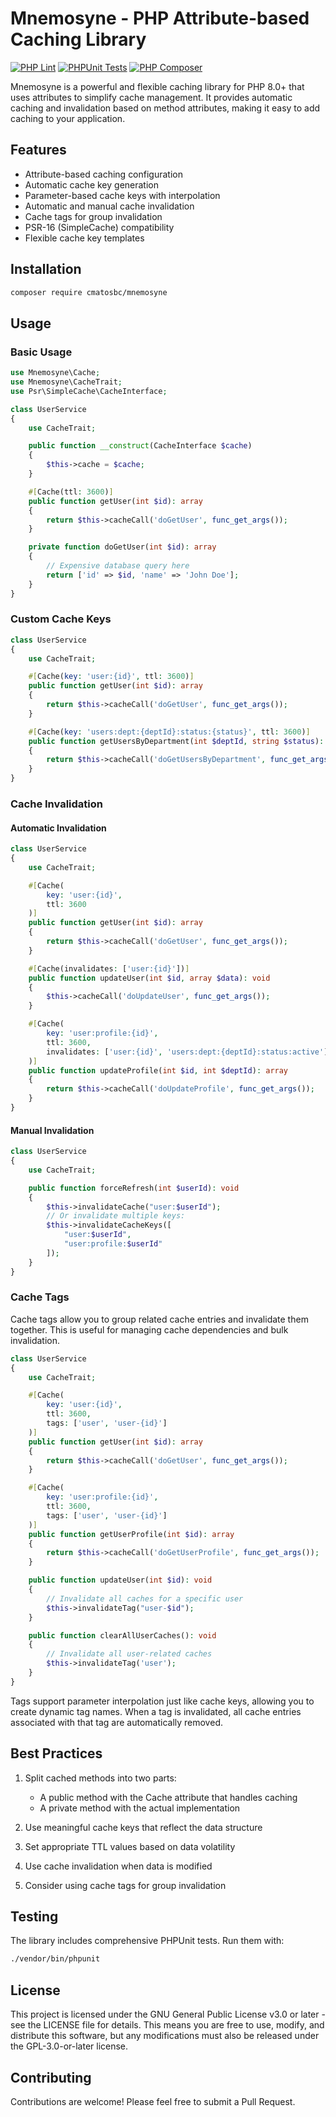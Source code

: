 # Mnemosyne - PHP Attribute-based Caching Library

[![PHP Lint](https://github.com/cmatosbc/mnemosyne/actions/workflows/lint.yml/badge.svg)](https://github.com/cmatosbc/mnemosyne/actions/workflows/lint.yml) [![PHPUnit Tests](https://github.com/cmatosbc/mnemosyne/actions/workflows/phpunit.yml/badge.svg)](https://github.com/cmatosbc/mnemosyne/actions/workflows/phpunit.yml) [![PHP Composer](https://github.com/cmatosbc/mnemosyne/actions/workflows/composer.yml/badge.svg)](https://github.com/cmatosbc/mnemosyne/actions/workflows/composer.yml)

Mnemosyne is a powerful and flexible caching library for PHP 8.0+ that uses attributes to simplify cache management. It provides automatic caching and invalidation based on method attributes, making it easy to add caching to your application.

## Features

- Attribute-based caching configuration
- Automatic cache key generation
- Parameter-based cache keys with interpolation
- Automatic and manual cache invalidation
- Cache tags for group invalidation
- PSR-16 (SimpleCache) compatibility
- Flexible cache key templates

## Installation

```bash
composer require cmatosbc/mnemosyne
```

## Usage

### Basic Usage

```php
use Mnemosyne\Cache;
use Mnemosyne\CacheTrait;
use Psr\SimpleCache\CacheInterface;

class UserService
{
    use CacheTrait;

    public function __construct(CacheInterface $cache)
    {
        $this->cache = $cache;
    }

    #[Cache(ttl: 3600)]
    public function getUser(int $id): array
    {
        return $this->cacheCall('doGetUser', func_get_args());
    }

    private function doGetUser(int $id): array
    {
        // Expensive database query here
        return ['id' => $id, 'name' => 'John Doe'];
    }
}
```

### Custom Cache Keys

```php
class UserService
{
    use CacheTrait;

    #[Cache(key: 'user:{id}', ttl: 3600)]
    public function getUser(int $id): array
    {
        return $this->cacheCall('doGetUser', func_get_args());
    }

    #[Cache(key: 'users:dept:{deptId}:status:{status}', ttl: 3600)]
    public function getUsersByDepartment(int $deptId, string $status): array
    {
        return $this->cacheCall('doGetUsersByDepartment', func_get_args());
    }
}
```

### Cache Invalidation

#### Automatic Invalidation

```php
class UserService
{
    use CacheTrait;

    #[Cache(
        key: 'user:{id}',
        ttl: 3600
    )]
    public function getUser(int $id): array
    {
        return $this->cacheCall('doGetUser', func_get_args());
    }

    #[Cache(invalidates: ['user:{id}'])]
    public function updateUser(int $id, array $data): void
    {
        $this->cacheCall('doUpdateUser', func_get_args());
    }

    #[Cache(
        key: 'user:profile:{id}',
        ttl: 3600,
        invalidates: ['user:{id}', 'users:dept:{deptId}:status:active']
    )]
    public function updateProfile(int $id, int $deptId): array
    {
        return $this->cacheCall('doUpdateProfile', func_get_args());
    }
}
```

#### Manual Invalidation

```php
class UserService
{
    use CacheTrait;

    public function forceRefresh(int $userId): void
    {
        $this->invalidateCache("user:$userId");
        // Or invalidate multiple keys:
        $this->invalidateCacheKeys([
            "user:$userId",
            "user:profile:$userId"
        ]);
    }
}
```

### Cache Tags

Cache tags allow you to group related cache entries and invalidate them together. This is useful for managing cache dependencies and bulk invalidation.

```php
class UserService
{
    use CacheTrait;

    #[Cache(
        key: 'user:{id}',
        ttl: 3600,
        tags: ['user', 'user-{id}']
    )]
    public function getUser(int $id): array
    {
        return $this->cacheCall('doGetUser', func_get_args());
    }

    #[Cache(
        key: 'user:profile:{id}',
        ttl: 3600,
        tags: ['user', 'user-{id}']
    )]
    public function getUserProfile(int $id): array
    {
        return $this->cacheCall('doGetUserProfile', func_get_args());
    }

    public function updateUser(int $id): void
    {
        // Invalidate all caches for a specific user
        $this->invalidateTag("user-$id");
    }

    public function clearAllUserCaches(): void
    {
        // Invalidate all user-related caches
        $this->invalidateTag('user');
    }
}
```

Tags support parameter interpolation just like cache keys, allowing you to create dynamic tag names. When a tag is invalidated, all cache entries associated with that tag are automatically removed.

## Best Practices

1. Split cached methods into two parts:
   - A public method with the Cache attribute that handles caching
   - A private method with the actual implementation
   
2. Use meaningful cache keys that reflect the data structure
3. Set appropriate TTL values based on data volatility
4. Use cache invalidation when data is modified
5. Consider using cache tags for group invalidation

## Testing

The library includes comprehensive PHPUnit tests. Run them with:

```bash
./vendor/bin/phpunit
```

## License

This project is licensed under the GNU General Public License v3.0 or later - see the LICENSE file for details. This means you are free to use, modify, and distribute this software, but any modifications must also be released under the GPL-3.0-or-later license.

## Contributing

Contributions are welcome! Please feel free to submit a Pull Request.
